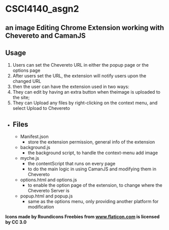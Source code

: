 # CSCI4140_asgn2
## an image Editing Chrome Extension working with Chevereto and CamanJS

## Usage
1. Users can set the Chevereto URL in either the popup page or the options page
1. After users set the URL, the extension will notify users upon the changed URL
1. then the user can have the extension used in two ways:
  1. They can edit by having an extra button when theimage is uploaded to the site;
  1. They can Upload any files by right-clicking on the context menu, and select Upload to Chevereto

* ## Files
  * Manifest.json
    * store the extension permission, general info of the extension
  * background.js
    * the background script, to handle the context-menu add image
  * myche.js
    * the contentScript that runs on every page
    * to do the main logic in using CamanJS and modifying them in Chevereto
  * options.html and options.js
    * to enable the option page of the extension, to change where the Chevereto Server is
  * popup.html and popup.js
    * same as the options menu, only providing another platform for modification

__**Icons made by Roundicons Freebies from www.flaticon.com is licensed by CC 3.0**__
